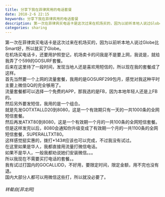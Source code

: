 ```yaml
---
title: 分享下我在菲律宾用的电话套餐
date: 2018-2-6 22:15
keywords: 分享下我在菲律宾用的电话套餐
description: 第一次在菲律宾买电话卡是这次过来在机场买的，因为以前听本地人说过Globe比Smart好，所以就买了Globe。在机场买电话卡，还要用护照登记，机场卖卡的问我是不是要上网，我说是，就给我弄了个599的GOSURF套餐。 后来在这里待了一段时间，发现当地人还是喜欢用短信的，所以现在我的套餐成了这样。首先当然要一个上网的流量套餐，我用的是GOSURF299包月，感觉对我这种平时主要上微信QQ的完全够用了。流量套餐都可以选择一个免费的APP，那我选的是FB，因为本地年轻人还是上FB的。然后另外要发短信，我用的是一个组合。就是先发GOTXTALLD20到8080，这是一个有效期只有一天的一共1000条的全网短信套餐。然后再发ATXT80到8080，这是一个有效期一个月的一共100条的全网短信套餐。但是这样发完以后，8080会通知你升级变成了有效期一个月的一共1100条的全网短信套餐，SUPERALLTXT80。这样感觉挺实惠的，拨打*143#应该也可以完成，不过我没有试过。在这里如果是华人，我都直接用流量打微信电话。如果不是华人，一般我都劝说她们安装微信。。。所以我现在不需要买打电话的套餐。。我有试过打国内的GOCALLIDD，不好用，要限定时间，限定金额，用不完也没有退。国内大部分人都可以用微信这些打，所以就没必要了。
categories: sharing
---
```

<td class="t_f" id="postmessage_1136149">

第一次在菲律宾买电话卡是这次过来在机场买的，因为以前听本地人说过Globe比Smart好，所以就买了Globe。<br/>
在机场买电话卡，还要用护照登记，机场卖卡的问我是不是要上网，我说是，就给我弄了个599的GOSURF套餐。<br/> 
后来在这里待了一段时间，发现当地人还是喜欢用短信的，所以现在我的套餐成了这样。<br/>
首先当然要一个上网的流量套餐，我用的是GOSURF299包月，感觉对我这种平时主要上微信QQ的完全够用了。<br/>
流量套餐都可以选择一个免费的APP，那我选的是FB，因为本地年轻人还是上FB的。<br/>
然后另外要发短信，我用的是一个组合。<br/>
就是先发GOTXTALLD20到8080，这是一个有效期只有一天的一共1000条的全网短信套餐。<br/>
然后再发ATXT80到8080，这是一个有效期一个月的一共100条的全网短信套餐。<br/>
但是这样发完以后，8080会通知你升级变成了有效期一个月的一共1100条的全网短信套餐，SUPERALLTXT80。<br/>
这样感觉挺实惠的，拨打*143#应该也可以完成，不过我没有试过。<br/>
在这里如果是华人，我都直接用流量打微信电话。<br/>
如果不是华人，一般我都劝说她们安装微信。。。<br/>
所以我现在不需要买打电话的套餐。。<br/>
我有试过打国内的GOCALLIDD，不好用，要限定时间，限定金额，用不完也没有退。<br/>
国内大部分人都可以用微信这些打，所以就没必要了。</td>
###### 转载自[菲龙网]